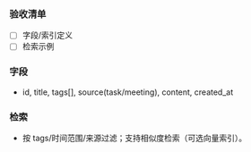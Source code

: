 ### 验收清单
- [ ] 字段/索引定义
- [ ] 检索示例

### 字段
- id, title, tags[], source(task/meeting), content, created_at

### 检索
- 按 tags/时间范围/来源过滤；支持相似度检索（可选向量索引）。
